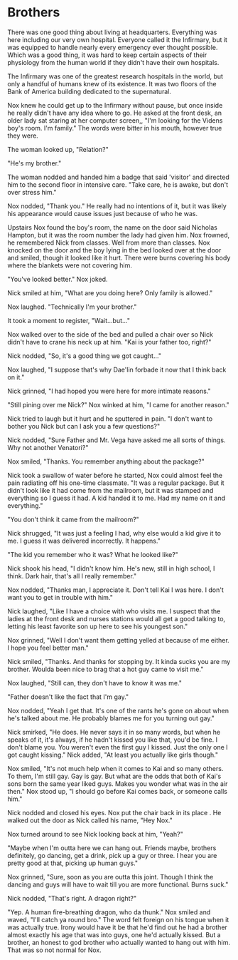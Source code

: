 # Brothers

There was one good thing about living at headquarters.  Everything was here including our very own hospital.  Everyone called it the Infirmary, but it was equipped to handle nearly every emergency ever thought possible.  Which was a good thing, it was hard to keep certain aspects of their physiology from the human world if they didn't have their own hospitals.

The Infirmary was one of the greatest research hospitals in the world, but only a handful of humans knew of its existence.  It was two floors of the Bank of America building dedicated to the supernatural.  

Nox knew he could get up to the Infirmary without pause, but once inside he really didn't have any idea where to go.  He asked at the front desk, an older lady sat staring at her computer screen,, "I'm looking for the Videns boy's room.  I'm family."  The words were bitter in his mouth, however true they were.

The woman looked up, "Relation?"

"He's my brother."  

The woman nodded and handed him a badge that said 'visitor' and directed him to the second floor in intensive care.  "Take care, he is awake, but don't over stress him."

Nox nodded, "Thank you."  He really had no intentions of it, but it was likely his appearance would cause issues just because of who he was.

Upstairs Nox found the boy's room, the name on the door said Nicholas Hampton, but it was the room number the lady had given him.  Nox frowned, he remembered Nick from classes.  Well from more than classes.  Nox knocked on the door and the boy lying in the bed looked over at the door and smiled, though it looked like it hurt.  There were burns covering his body where the blankets were not covering him.  

"You've looked better."  Nox joked.

Nick smiled at him, "What are you doing here?  Only family is allowed."

Nox laughed.  "Technically I'm your brother."

It took a moment to register, "Wait...but..."

Nox walked over to the side of the bed and pulled a chair over so Nick didn't have to crane his neck up at him.  "Kai is your father too, right?"

Nick nodded, "So, it's a good thing we got caught..."

Nox laughed, "I suppose that's why Dae'lin forbade it now that I think back on it."

Nick grinned, "I had hoped you were here for more intimate reasons."

"Still pining over me Nick?"  Nox winked at him, "I came for another reason."

Nick tried to laugh but it hurt and he sputtered in pain.  "I don't want to bother you Nick but can I ask you a few questions?"

Nick nodded, "Sure Father and Mr. Vega have asked me all sorts of things.  Why not another Venatori?"

Nox smiled, "Thanks.  You remember anything about the package?"

Nick took a swallow of water before he started, Nox could almost feel the pain radiating off his one-time classmate. "It was a regular package.  But it didn't look like it had come from the mailroom, but it was stamped and everything so I guess it had.  A kid handed it to me.  Had my name on it and everything."

"You don't think it came from the mailroom?"

Nick shrugged, "It was just a feeling I had, why else would a kid give it to me.  I guess it was delivered incorrectly.  It happens."

"The kid you remember who it was?  What he looked like?"

Nick shook his head, "I didn't know him.  He's new, still in high school, I think.  Dark hair, that's all I really remember."

Nox nodded, "Thanks man, I appreciate it.  Don't tell Kai I was here.  I don't want you to get in trouble with him."

Nick laughed, "Like I have a choice with who visits me.  I suspect that the ladies at the front desk and nurses stations would all get a good talking to, letting his least favorite son up here to see his youngest son."

Nox grinned, "Well I don't want them getting yelled at because of me either.  I hope you feel better man."

Nick smiled, "Thanks.  And thanks for stopping by.  It kinda sucks you are my brother.  Woulda been nice to brag that a hot guy came to visit me."

Nox laughed, "Still can, they don't have to know it was me."

"Father doesn't like the fact that I'm gay."  

Nox nodded, "Yeah I get that.  It's one of the rants he's gone on about when he's talked about me.  He probably blames me for you turning out gay."

Nick smirked, "He does.  He never says it in so many words, but when he speaks of it, it's always, if he hadn't kissed you like that, you'd be fine. I don't blame you.  You weren't even the first guy I kissed.  Just the only one I got caught kissing."  Nick added, "At least you actually like girls though."

Nox smiled, "It's not much help when it comes to Kai and so many others.  To them, I'm still gay.  Gay is gay.  But what are the odds that both of Kai's sons born the same year liked guys.  Makes you wonder what was in the air then."  Nox stood up, "I should go before Kai comes back, or someone calls him."

Nick nodded and closed his eyes.  Nox put the chair back in its place .  He walked out the door as Nick called his name, "Hey Nox."

Nox turned around to see Nick looking back at him, "Yeah?"

"Maybe when I'm outta here we can hang out.  Friends maybe, brothers definitely, go dancing, get a drink, pick up a guy or three.  I hear you are pretty good at that, picking up human guys."

Nox grinned, "Sure, soon as you are outta this joint.  Though I think the dancing and guys will have to wait till you are more functional.  Burns suck."

Nick nodded, "That's right.  A dragon right?"

"Yep.  A human fire-breathing dragon, who da thunk."  Nox smiled and waved, "I'll catch ya round bro."  The word felt foreign on his tongue when it was actually true.  Irony would have it be that he'd find out he had a brother almost exactly his age that was into guys, one he'd actually kissed.  But a brother, an honest to god brother who actually wanted to hang out with him.  That was so not normal for Nox.
